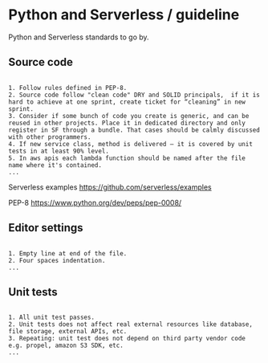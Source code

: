  Python and Serverless / guideline
 ========
 
 Python and Serverless standards to go by.
 
 ## Source code
 
 ```text
 
 1. Follow rules defined in PEP-8.
 2. Source code follow "clean code" DRY and SOLID principals,  if it is hard to achieve at one sprint, create ticket for “cleaning” in new sprint.
 3. Consider if some bunch of code you create is generic, and can be reused in other projects. Place it in dedicated directory and only register in SF through a bundle. That cases should be calmly discussed with other programmers.
 4. If new service class, method is delivered – it is covered by unit tests in at least 90% level.
 5. In aws apis each lambda function should be named after the file name where it's contained.
 ...

```

 Serverless examples https://github.com/serverless/examples 
 
 PEP-8 https://www.python.org/dev/peps/pep-0008/
 
 
## Editor settings

```

1. Empty line at end of the file.
2. Four spaces indentation. 
...

```

## Unit tests

```

1. All unit test passes.
2. Unit tests does not affect real external resources like database, file storage, external APIs, etc.
3. Repeating: unit test does not depend on third party vendor code e.g. propel, amazon S3 SDK, etc.
...
```



 
 



